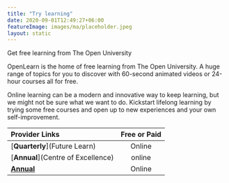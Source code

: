 ```yaml
---
title: "Try learning"
date: 2020-09-01T12:49:27+06:00
featureImage: images/ma/placeholder.jpeg
layout: static
---
```


Get free learning from The Open University

OpenLearn is the home of free learning from The Open University. A huge range of topics for you to discover with 60-second animated videos or 24-hour courses all for free.

Online learning can be a modern and innovative way to keep learning, but we might not be sure what we want to do. Kickstart lifelong learning by trying some free courses and open up to new experiences and your own self-improvement.

| Provider Links      | Free or Paid  |  
| :-----------          | :--------------:      |  
| [**Quarterly**](Future Learn) | Online | 
| [**Annual**](Centre of Excellence) | online | 
| [**Annual**](Upskillwise) | Online | 
  

<br/><br/>






